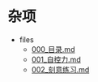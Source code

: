 # 杂项

- files
  - [000_目录.md](000_目录.md)
  - [001_自控力.md](001_自控力.md)
  - [002_刻意练习.md](002_刻意练习.md)
